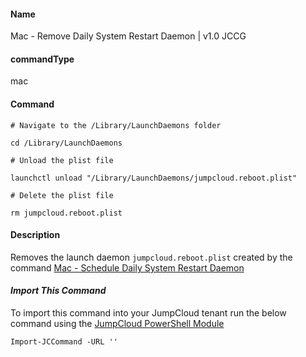 #### Name

Mac - Remove Daily System Restart Daemon | v1.0 JCCG

#### commandType

mac

#### Command

```
# Navigate to the /Library/LaunchDaemons folder

cd /Library/LaunchDaemons

# Unload the plist file

launchctl unload "/Library/LaunchDaemons/jumpcloud.reboot.plist"

# Delete the plist file

rm jumpcloud.reboot.plist
```

#### Description

Removes the launch daemon `jumpcloud.reboot.plist` created by the command [Mac - Schedule Daily System Restart Daemon]()

#### *Import This Command*

To import this command into your JumpCloud tenant run the below command using the [JumpCloud PowerShell Module](https://github.com/TheJumpCloud/support/wiki/Installing-the-JumpCloud-PowerShell-Module)

```
Import-JCCommand -URL ''
```
